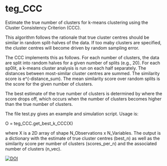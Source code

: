 # teg_CCC
Estimate the true number of clusters for k-means clustering using the Cluster Consistency Criterion (CCC).

This algorithm follows the rationale that true cluster centres should be similar in random split-halves of the data. If too maby clusters are specified, the cluster centres will become driven by random sampling error.

The CCC implements this as follows. For each number of clusters, the data are split into random halves for a given number of splits (e.g., 20). For each sp0lit, a k-means cluster analysis is run on each half separately. The distances between most-similar cluster centres are summed. The similarity score is e^(-distance_sum). The mean similarity score over random splits is the score for the given number of clusters.

The best estimate of the true number of clusters is determined by where the score drops off, which occurs when the number of clusters becomes higher than the true number of clusters.

The file test.py gives an example and simulation script. Usage is:

O = teg_CCC.get_best_k_CCC(X)

where X is a 2D array of shape N_Observations x N_Variables. The output is a dictionary with the estimate of true cluster centres (best_n) as well as the similarity score per number of clusters (scores_per_n) and the associated number of clusters (n_vec).

[![DOI](https://zenodo.org/badge/631622967.svg)](https://zenodo.org/badge/latestdoi/631622967)
